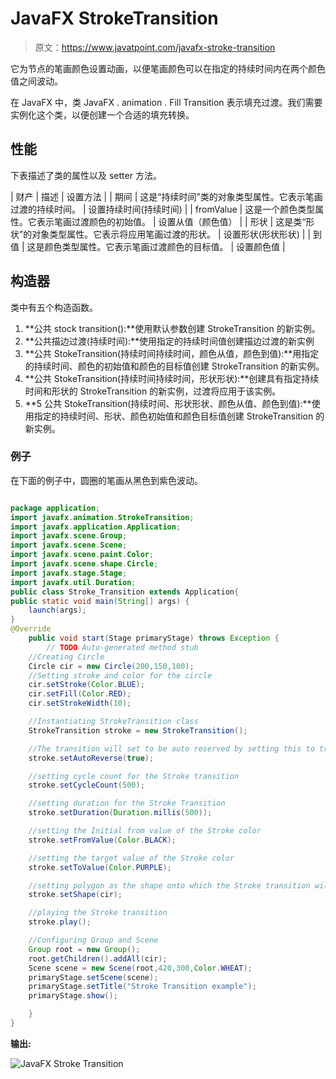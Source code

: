 # JavaFX StrokeTransition

> 原文：<https://www.javatpoint.com/javafx-stroke-transition>

它为节点的笔画颜色设置动画，以便笔画颜色可以在指定的持续时间内在两个颜色值之间波动。

在 JavaFX 中，类 JavaFX . animation . Fill Transition 表示填充过渡。我们需要实例化这个类，以便创建一个合适的填充转换。

## 性能

下表描述了类的属性以及 setter 方法。

| 财产 | 描述 | 设置方法 |
| 期间 | 这是“持续时间”类的对象类型属性。它表示笔画过渡的持续时间。 | 设置持续时间(持续时间) |
| fromValue | 这是一个颜色类型属性。它表示笔画过渡颜色的初始值。 | 设置从值（颜色值） |
| 形状 | 这是类“形状”的对象类型属性。它表示将应用笔画过渡的形状。 | 设置形状(形状形状) |
| 到值 | 这是颜色类型属性。它表示笔画过渡颜色的目标值。 | 设置颜色值 |

## 构造器

类中有五个构造函数。

1.  **公共 stock transition():**使用默认参数创建 StrokeTransition 的新实例。
2.  **公共描边过渡(持续时间):**使用指定的持续时间值创建描边过渡的新实例
3.  **公共 StokeTransition(持续时间持续时间，颜色从值，颜色到值):**用指定的持续时间、颜色的初始值和颜色的目标值创建 StrokeTransition 的新实例。
4.  **公共 StokeTransition(持续时间持续时间，形状形状):**创建具有指定持续时间和形状的 StrokeTransition 的新实例，过渡将应用于该实例。
5.  **5 公共 StokeTransition(持续时间、形状形状、颜色从值、颜色到值):**使用指定的持续时间、形状、颜色初始值和颜色目标值创建 StrokeTransition 的新实例。

### 例子

在下面的例子中，圆圈的笔画从黑色到紫色波动。

```java

package application;
import javafx.animation.StrokeTransition;
import javafx.application.Application;
import javafx.scene.Group;
import javafx.scene.Scene;
import javafx.scene.paint.Color;
import javafx.scene.shape.Circle;
import javafx.stage.Stage;
import javafx.util.Duration;
public class Stroke_Transition extends Application{
public static void main(String[] args) {
	launch(args);
}
@Override
	public void start(Stage primaryStage) throws Exception {
		// TODO Auto-generated method stub
	//Creating Circle 
	Circle cir = new Circle(200,150,100);	
	//Setting stroke and color for the circle
	cir.setStroke(Color.BLUE);
	cir.setFill(Color.RED);
	cir.setStrokeWidth(10);

	//Instantiating StrokeTransition class 
	StrokeTransition stroke = new StrokeTransition();

	//The transition will set to be auto reserved by setting this to true
	stroke.setAutoReverse(true);

	//setting cycle count for the Stroke transition 
	stroke.setCycleCount(500);

	//setting duration for the Stroke Transition 
	stroke.setDuration(Duration.millis(500));

	//setting the Initial from value of the Stroke color
	stroke.setFromValue(Color.BLACK);

	//setting the target value of the Stroke color 
	stroke.setToValue(Color.PURPLE);

	//setting polygon as the shape onto which the Stroke transition will be applied 
	stroke.setShape(cir);

	//playing the Stroke transition 
	stroke.play();

	//Configuring Group and Scene 
	Group root = new Group();
	root.getChildren().addAll(cir);
	Scene scene = new Scene(root,420,300,Color.WHEAT);
	primaryStage.setScene(scene);
	primaryStage.setTitle("Stroke Transition example");
	primaryStage.show();

	}
}

```

**输出:**

![JavaFX Stroke Transition](../img/7d264390cdb7ec7af0acf952ca1c7337.png)